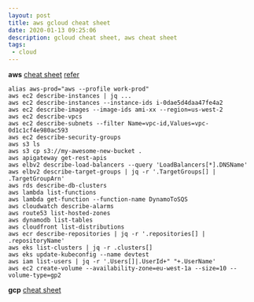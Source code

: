 ```yaml
---
layout: post
title: aws gcloud cheat sheet
date: 2020-01-13 09:25:06
description: gcloud cheat sheet, aws cheat sheet 
tags: 
 - cloud
---
```


**aws**
[cheat sheet](https://github.com/mdminhazulhaque/aws-cli-cheatsheet)
[refer](https://www.bluematador.com/learn/aws-cli-cheatsheet)
```
alias aws-prod="aws --profile work-prod"
aws ec2 describe-instances | jq ...
aws ec2 describe-instances --instance-ids i-0dae5d4daa47fe4a2
aws ec2 describe-images --image-ids ami-xx --region=us-west-2
aws ec2 describe-vpcs
aws ec2 describe-subnets --filter Name=vpc-id,Values=vpc-0d1c1cf4e980ac593
aws ec2 describe-security-groups
aws s3 ls
aws s3 cp s3://my-awesome-new-bucket .
aws apigateway get-rest-apis 
aws elbv2 describe-load-balancers --query 'LoadBalancers[*].DNSName'
aws elbv2 describe-target-groups | jq -r '.TargetGroups[] | .TargetGroupArn'
aws rds describe-db-clusters 
aws lambda list-functions 
aws lambda get-function --function-name DynamoToSQS
aws cloudwatch describe-alarms
aws route53 list-hosted-zones
aws dynamodb list-tables
aws cloudfront list-distributions
aws ecr describe-repositories | jq -r '.repositories[] | .repositoryName'
aws eks list-clusters | jq -r .clusters[]
aws eks update-kubeconfig --name devtest
aws iam list-users | jq -r '.Users[]|.UserId+" "+.UserName'
aws ec2 create-volume --availability-zone=eu-west-1a --size=10 --volume-type=gp2
```

**gcp**
[cheat sheet](https://gist.github.com/pydevops/cffbd3c694d599c6ca18342d3625af97)
